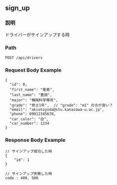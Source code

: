 ## sign_up

### 説明
ドライバーがサインアップする時

### Path
```
POST /api/drivers
```

### Request Body Example
```
{
  "id": 0,
  "first_name": "章男",
  "last_name": "豊田",
  "major": "機械科学専攻",
  "grade": "修士1年",  // "grade": "m1" の方が良い？
  "email": "akiotoyoda@stu.kanazawa-u.ac.jp",
  "phone": 09012345678,
  "car_color": "白",
  "car_number": 1234
}
```

### Response Body Example
```
// サインアップ成功した時
{
    "id": 1
}

// サインアップ失敗した時
code : 400, 500
```
